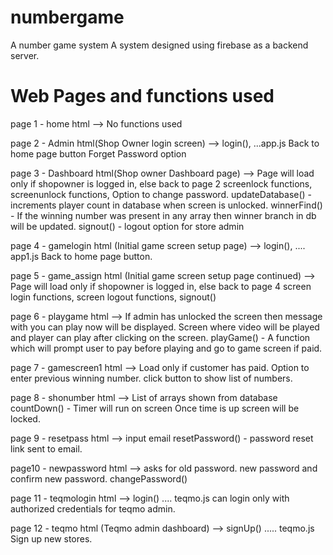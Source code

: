 # numbergame
 A number game system
 A system designed using firebase as a backend server.

# Web Pages and functions used

page 1 - home html
--> No functions used

page 2 - Admin html(Shop Owner login screen)
--> login(), ...app.js
	Back to home page button
	Forget Password option

page 3 - Dashboard html(Shop owner Dashboard page)
--> Page will load only if shopowner is logged in, else back to page 2
	screenlock functions,
	screenunlock functions,
	Option to change password.
	updateDatabase() - increments player count in database when screen is unlocked.
	winnerFind() - If the winning number was present in any array then winner branch in db will be updated.
	signout() - logout option for store admin

page 4 - gamelogin html (Initial game screen setup page)
--> login(), .... app1.js
	Back to home page button.

page 5 - game_assign html (Initial game screen setup page continued)
--> Page will load only if shopowner is logged in, else back to page 4
	screen login functions,
	screen logout functions,
	signout()

page 6 - playgame html
--> If admin has unlocked the screen then message with you can play now will be displayed.
	Screen where video will be played and player can play after clicking on the screen.
	playGame() - A function which will prompt user to pay before playing and go to game screen
				 if paid.

page 7 - gamescreen1 html
--> Load only if customer has paid.
	Option to enter previous winning number.
	click button to show list of numbers.

page 8 - shonumber html
--> List of arrays shown from database
	countDown() - Timer will run on screen
	Once time is up screen will be locked. 

page 9 - resetpass html
--> input email
	resetPassword() - password reset link sent to email.

page10 - newpassword html
-->	asks for old password.
	new password and confirm new password.
	changePassword()

page 11 - teqmologin html
--> login() .... teqmo.js
	can login only with authorized credentials for teqmo admin.

page 12 - teqmo html (Teqmo admin dashboard)
--> signUp() ..... teqmo.js
	Sign up new stores.














